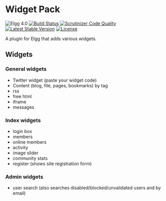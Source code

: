 Widget Pack
===========

![Elgg 4.0](https://img.shields.io/badge/Elgg-4.0-green.svg)
[![Build Status](https://scrutinizer-ci.com/g/ColdTrick/widget_pack/badges/build.png?b=master)](https://scrutinizer-ci.com/g/ColdTrick/widget_pack/build-status/master)
[![Scrutinizer Code Quality](https://scrutinizer-ci.com/g/ColdTrick/widget_pack/badges/quality-score.png?b=master)](https://scrutinizer-ci.com/g/ColdTrick/widget_pack/?branch=master)
[![Latest Stable Version](https://poser.pugx.org/coldtrick/widget_pack/v/stable.svg)](https://packagist.org/packages/coldtrick/widget_pack)
[![License](https://poser.pugx.org/coldtrick/widget_pack/license.svg)](https://packagist.org/packages/coldtrick/widget_pack)

A plugin for Elgg that adds various widgets.

Widgets
-------	

### General widgets

 - Twitter widget (paste your widget code)
 - Content (blog, file, pages, bookmarks) by tag
 - rss
 - free html
 - iframe
 - messages
 
### Index widgets

 - login box
 - members
 - online members
 - activity
 - image slider
 - community stats
 - register (shows site registration form)
 
### Admin widgets

 - user search (also searches disabled/blocked/unvalidated users and by email)
